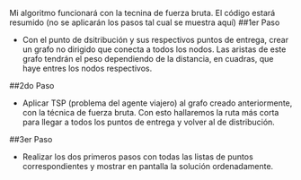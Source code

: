 Mi algoritmo funcionará con la tecnina de fuerza bruta. El código estará resumido (no se aplicarán los pasos tal cual se muestra aquí)
##1er Paso
- Con el punto de dsitribución y sus respectivos puntos de entrega, crear un grafo no dirigido que conecta a todos los nodos. Las aristas de este grafo tendrán el peso dependiendo  de la distancia, en cuadras, que haye entres los nodos respectivos.

##2do Paso
- Aplicar TSP (problema del agente viajero) al grafo creado anteriormente, con la técnica de fuerza bruta. Con esto hallaremos la ruta más corta para llegar a todos los puntos de entrega y volver al de distribución.

##3er Paso
- Realizar los dos primeros pasos con todas las listas de puntos correspondientes y mostrar en pantalla la solución ordenadamente.
    
    


